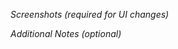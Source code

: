 *Screenshots (required for UI changes)*
<!-- If applicable, add screenshots to help visualize your changes -->

*Additional Notes (optional)*
<!-- e.g. dependencies, deployment notes, etc. -->
